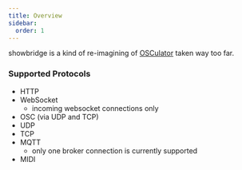 ```yaml
---
title: Overview
sidebar:
  order: 1
---
```


showbridge is a kind of re-imagining of [OSCulator](https://osculator.net/) taken way too far.

### Supported Protocols
- HTTP
- WebSocket
    - incoming websocket connections only
- OSC (via UDP and TCP)
- UDP
- TCP
- MQTT
    - only one broker connection is currently supported
- MIDI